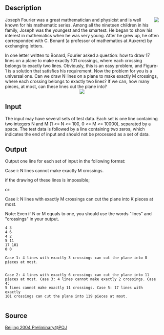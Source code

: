 <h2>Description</h2><img src="images/1923_2.jpg" align="right"><p>Joseph Fourier was a great mathematician and physicist and is well known for his mathematic series. Among all the nineteen children in his family, Joseph was the youngest and the smartest. He began to show his interest in mathematics when he was very young. After he grew up, he often corresponded with C. Bonard (a professor of mathematics at Auxerre) by exchanging letters.
</p>
In one letter written to Bonard, Fourier asked a question: how to draw 17 lines on a plane to make exactly 101 crossings, where each crossing belongs to exactly two lines. Obviously, this is an easy problem, and Figure-1 is a solution that satisfies his requirement. Now the problem for you is a universal one. Can we draw N lines on a plane to make exactly M crossings, where each crossing belongs to exactly two lines? If we can, how many pieces, at most, can these lines cut the plane into?
<center><img src="images/1923_1.jpg"></center><h2>Input</h2><p>The input may have several sets of test data. Each set is one line containing two integers N and M (1 &lt;= N &lt;= 100, 0 &lt;= M &lt;= 10000), separated by a space. The test data is followed by a line containing two zeros, which indicates the end of input and should not be processed as a set of data.</p><h2>Output</h2><p>Output one line for each set of input in the following format:
</p>
Case i: N lines cannot make exactly M crossings.

if the drawing of these lines is impossible; 

or:

Case i: N lines with exactly M crossings can cut the plane into K pieces at most.

Note: Even if N or M equals to one, you should use the words "lines" and "crossings" in your output.
<pre><code class="language-input1">4 3
4 6
4 2
5 11
17 101
0 0
</code></pre><pre><code class="language-output1">Case 1: 4 lines with exactly 3 crossings can cut the plane into 8 pieces at most.
Case 2: 4 lines with exactly 6 crossings can cut the plane into 11 pieces at most.
Case 3: 4 lines cannot make exactly 2 crossings.
Case 4: 5 lines cannot make exactly 11 crossings.
Case 5: 17 lines with exactly 101 crossings can cut the plane into 119 pieces at most. 
</code></pre><h2>Source</h2><a href="searchproblem?field=source&amp;key=Beijing+2004+Preliminary%40POJ">Beijing 2004 Preliminary@POJ</a>